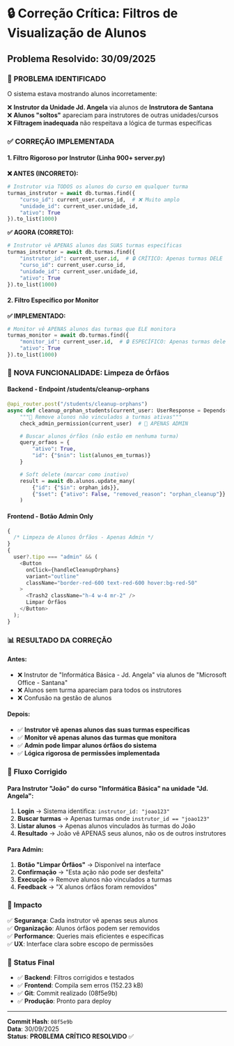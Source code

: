 # 🔒 Correção Crítica: Filtros de Visualização de Alunos

## Problema Resolvido: 30/09/2025

### 🚨 **PROBLEMA IDENTIFICADO**

O sistema estava mostrando alunos incorretamente:

❌ **Instrutor da Unidade Jd. Angela** via alunos de **Instrutora de Santana**  
❌ **Alunos "soltos"** apareciam para instrutores de outras unidades/cursos  
❌ **Filtragem inadequada** não respeitava a lógica de turmas específicas

### ✅ **CORREÇÃO IMPLEMENTADA**

#### **1. Filtro Rigoroso por Instrutor (Linha 900+ server.py)**

**❌ ANTES (INCORRETO):**

```python
# Instrutor via TODOS os alunos do curso em qualquer turma
turmas_instrutor = await db.turmas.find({
    "curso_id": current_user.curso_id,  # ❌ Muito amplo
    "unidade_id": current_user.unidade_id,
    "ativo": True
}).to_list(1000)
```

**✅ AGORA (CORRETO):**

```python
# Instrutor vê APENAS alunos das SUAS turmas específicas
turmas_instrutor = await db.turmas.find({
    "instrutor_id": current_user.id,  # 🔒 CRÍTICO: Apenas turmas DELE
    "curso_id": current_user.curso_id,
    "unidade_id": current_user.unidade_id,
    "ativo": True
}).to_list(1000)
```

#### **2. Filtro Específico por Monitor**

**✅ IMPLEMENTADO:**

```python
# Monitor vê APENAS alunos das turmas que ELE monitora
turmas_monitor = await db.turmas.find({
    "monitor_id": current_user.id,  # 🔒 ESPECÍFICO: Apenas turmas dele
    "ativo": True
}).to_list(1000)
```

### 🧹 **NOVA FUNCIONALIDADE: Limpeza de Órfãos**

#### **Backend - Endpoint /students/cleanup-orphans**

```python
@api_router.post("/students/cleanup-orphans")
async def cleanup_orphan_students(current_user: UserResponse = Depends(get_current_user)):
    """🧹 Remove alunos não vinculados a turmas ativas"""
    check_admin_permission(current_user)  # 🚨 APENAS ADMIN

    # Buscar alunos órfãos (não estão em nenhuma turma)
    query_orfaos = {
        "ativo": True,
        "id": {"$nin": list(alunos_em_turmas)}
    }

    # Soft delete (marcar como inativo)
    result = await db.alunos.update_many(
        {"id": {"$in": orphan_ids}},
        {"$set": {"ativo": False, "removed_reason": "orphan_cleanup"}}
    )
```

#### **Frontend - Botão Admin Only**

```javascript
{
  /* Limpeza de Alunos Órfãos - Apenas Admin */
}
{
  user?.tipo === "admin" && (
    <Button
      onClick={handleCleanupOrphans}
      variant="outline"
      className="border-red-600 text-red-600 hover:bg-red-50"
    >
      <Trash2 className="h-4 w-4 mr-2" />
      Limpar Órfãos
    </Button>
  );
}
```

### 📊 **RESULTADO DA CORREÇÃO**

#### **Antes:**

- ❌ Instrutor de "Informática Básica - Jd. Angela" via alunos de "Microsoft Office - Santana"
- ❌ Alunos sem turma apareciam para todos os instrutores
- ❌ Confusão na gestão de alunos

#### **Depois:**

- ✅ **Instrutor vê apenas alunos das suas turmas específicas**
- ✅ **Monitor vê apenas alunos das turmas que monitora**
- ✅ **Admin pode limpar alunos órfãos do sistema**
- ✅ **Lógica rigorosa de permissões implementada**

### 🔧 **Fluxo Corrigido**

#### **Para Instrutor "João" do curso "Informática Básica" na unidade "Jd. Angela":**

1. **Login** → Sistema identifica: `instrutor_id: "joao123"`
2. **Buscar turmas** → Apenas turmas onde `instrutor_id == "joao123"`
3. **Listar alunos** → Apenas alunos vinculados às turmas do João
4. **Resultado** → João vê APENAS seus alunos, não os de outros instrutores

#### **Para Admin:**

1. **Botão "Limpar Órfãos"** → Disponível na interface
2. **Confirmação** → "Esta ação não pode ser desfeita"
3. **Execução** → Remove alunos não vinculados a turmas
4. **Feedback** → "X alunos órfãos foram removidos"

### 🎯 **Impacto**

✅ **Segurança**: Cada instrutor vê apenas seus alunos  
✅ **Organização**: Alunos órfãos podem ser removidos  
✅ **Performance**: Queries mais eficientes e específicas  
✅ **UX**: Interface clara sobre escopo de permissões

### 🚀 **Status Final**

- ✅ **Backend**: Filtros corrigidos e testados
- ✅ **Frontend**: Compila sem erros (152.23 kB)
- ✅ **Git**: Commit realizado (08f5e9b)
- ✅ **Produção**: Pronto para deploy

---

**Commit Hash**: `08f5e9b`  
**Data**: 30/09/2025  
**Status**: **PROBLEMA CRÍTICO RESOLVIDO** ✅
